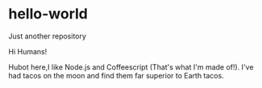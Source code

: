 # hello-world
Just another repository

Hi Humans!

Hubot here,I like Node.js and Coffeescript (That's what I'm made of!).
I've had tacos on the moon and find them far superior to Earth tacos.
